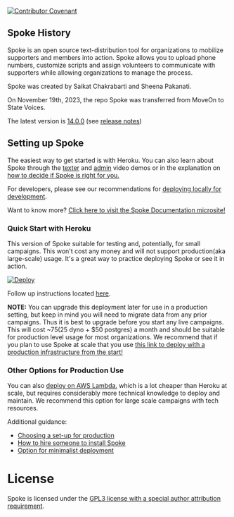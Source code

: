 [![Contributor Covenant](https://img.shields.io/badge/Contributor%20Covenant-v1.4%20adopted-ff69b4.svg)](CODE_OF_CONDUCT.md)

## Spoke History

Spoke is an open source text-distribution tool for organizations to mobilize supporters and members into action. Spoke allows you to upload phone numbers, customize scripts and assign volunteers to communicate with supporters while allowing organizations to manage the process.

Spoke was created by Saikat Chakrabarti and Sheena Pakanati.

On November 19th, 2023, the repo Spoke was transferred from MoveOn to State Voices.

The latest version is [14.0.0](https://github.com/StateVoicesNational/Spoke/tree/v14.0) (see [release notes](https://github.com/StateVoicesNational/Spoke/blob/main/docs/RELEASE_NOTES.md#v140))


## Setting up Spoke


The easiest way to get started is with Heroku.  You can also learn about Spoke through the [texter](https://youtu.be/EqE1UDvKGco) and [admin](https://youtu.be/PTMykMX8gII) video demos or in the explanation on [how to decide if Spoke is right for you.](/docs/EXPLANATION_DECIDING_ON_SPOKE.md)

For developers, please see our recommendations for [deploying locally for development](/docs/HOWTO_DEVELOPMENT_LOCAL_SETUP.md).

Want to know more?
[Click here to visit the Spoke Documentation microsite!](https://statevoicesnational.github.io/Spoke/)


### Quick Start with Heroku
This version of Spoke suitable for testing and, potentially, for small campaigns. This won't cost any money and will not support production(aka large-scale) usage. It's a great way to practice deploying Spoke or see it in action.  

<a href="https://heroku.com/deploy?template=https://github.com/StateVoicesNational/Spoke/tree/v14.0">

  <img src="https://www.herokucdn.com/deploy/button.svg" alt="Deploy">
</a>

Follow up instructions located [here](/docs/HOWTO_HEROKU_DEPLOY.md).


**NOTE:** You can upgrade this deployment later for use in a production setting, but keep in mind you will need to migrate data from any prior campaigns.  Thus it is best to upgrade before you start any live campaigns.  This will cost ~$75 ($25 dyno + $50 postgres) a month and should be suitable for production level usage for most organizations. We recommend that if you plan to use Spoke at scale that you use [this link to deploy with a production infrastructure from the start!](https://heroku.com/deploy?template=https://github.com/StateVoicesNational/Spoke/tree/heroku-button-paid)


### Other Options for Production Use

You can also [deploy on AWS Lambda.](docs/HOWTO_DEPLOYING_AWS_LAMBDA.md) which is a lot cheaper than Heroku at scale, but requires considerably more technical knowledge to deploy and maintain. We recommend this option for large scale campaigns with tech resources.

Additional guidance:
- [Choosing a set-up for production](docs/EXPLANATION_CHOOSE_A_SETUP.md)
- [How to hire someone to install Spoke](docs/HOWTO_HIRE_SOMEONE_TO_INSTALL_SPOKE.md)
- [Option for minimalist deployment](docs/HOWTO_MINIMALIST_DEPLOY.md)

# License

Spoke is licensed under the [GPL3 license with a special author attribution requirement](LICENSE).
